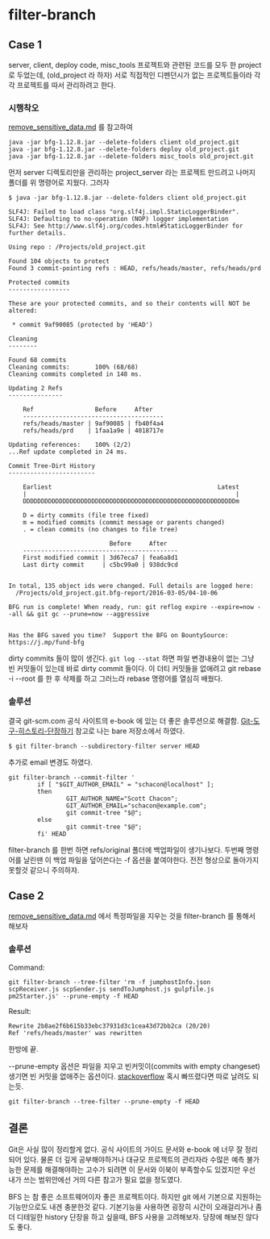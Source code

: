 # filter-branch

## Case 1

server, client, deploy code, misc_tools 프로젝트와 관련된 코드를 모두 한 project 로 두었는데, (old_project 라 하자)
서로 직접적인 디펜던시가 없는 프로젝트들이라 각각 프로젝트를 따서 관리하려고 한다.

### 시행착오
[remove_sensitive_data.md](https://github.com/b6pzeusbc54tvhw5jgpyw8pwz2x6gs/settingFiles/blob/master/manual/git/remove_sensitive_data.md) 를 참고하여 

```
java -jar bfg-1.12.8.jar --delete-folders client old_project.git
java -jar bfg-1.12.8.jar --delete-folders deploy old_project.git
java -jar bfg-1.12.8.jar --delete-folders misc_tools old_project.git
```

먼저 server 디렉토리만을 관리하는 project_server 라는 프로젝트 만드려고 나머지 폴더를 위 명령어로 지웠다. 그러자 
```
$ java -jar bfg-1.12.8.jar --delete-folders client old_project.git

SLF4J: Failed to load class "org.slf4j.impl.StaticLoggerBinder".
SLF4J: Defaulting to no-operation (NOP) logger implementation
SLF4J: See http://www.slf4j.org/codes.html#StaticLoggerBinder for further details.

Using repo : /Projects/old_project.git

Found 104 objects to protect
Found 3 commit-pointing refs : HEAD, refs/heads/master, refs/heads/prd

Protected commits
-----------------

These are your protected commits, and so their contents will NOT be altered:

 * commit 9af90085 (protected by 'HEAD')

Cleaning
--------

Found 68 commits
Cleaning commits:       100% (68/68)
Cleaning commits completed in 148 ms.

Updating 2 Refs
---------------

	Ref                 Before     After
	---------------------------------------
	refs/heads/master | 9af90085 | fb40f4a4
	refs/heads/prd    | 1faa1a9e | 4018717e

Updating references:    100% (2/2)
...Ref update completed in 24 ms.

Commit Tree-Dirt History
------------------------

	Earliest                                              Latest
	|                                                          |
	DDDDDDDDDDDDDDDDDDDDDDDDDDDDDDDDDDDDDDDDDDDDDDDDDDDDDDDDDDDm

	D = dirty commits (file tree fixed)
	m = modified commits (commit message or parents changed)
	. = clean commits (no changes to file tree)

	                        Before     After
	-------------------------------------------
	First modified commit | 3d67eca7 | fea6a8d1
	Last dirty commit     | c5bc99a0 | 938dc9cd


In total, 135 object ids were changed. Full details are logged here:
  /Projects/old_project.git.bfg-report/2016-03-05/04-10-06

BFG run is complete! When ready, run: git reflog expire --expire=now --all && git gc --prune=now --aggressive


Has the BFG saved you time?  Support the BFG on BountySource:  https://j.mp/fund-bfg
```

dirty commits 들이 많이 생긴다.
`git log --stat` 하면 파일 변경내용이 없는 그냥 빈 커밋들이 있는데 바로 dirty commit 들이다.
이 더티 커밋들을 없애려고 git rebase -i --root 를 한 후 삭제를 하고 그러느라
rebase 명령어를 열심히 배웠다.

### 솔루션
결국 git-scm.com 공식 사이트의 e-book 에 있는 더 좋은 솔루션으로 해결함. [Git-도구-히스토리-단장하기](https://git-scm.com/book/ko/v2/Git-%EB%8F%84%EA%B5%AC-%ED%9E%88%EC%8A%A4%ED%86%A0%EB%A6%AC-%EB%8B%A8%EC%9E%A5%ED%95%98%EA%B8%B0)
참고로 나는 bare 저장소에서 하였다.
```
$ git filter-branch --subdirectory-filter server HEAD
```
추가로 email 변경도 하였다.
```
git filter-branch --commit-filter '
        if [ "$GIT_AUTHOR_EMAIL" = "schacon@localhost" ];
        then
                GIT_AUTHOR_NAME="Scott Chacon";
                GIT_AUTHOR_EMAIL="schacon@example.com";
                git commit-tree "$@";
        else
                git commit-tree "$@";
        fi' HEAD
```

filter-branch 를 한번 하면 refs/original 폴더에 백업파일이 생기나보다.
두번째 명령어를 날린땐 이 백업 파일을 덮어쓴다는 -f 옵션을 붙여야한다.
전전 형상으로 돌아가지 못할것 같으니 주의하자.



## Case 2
[remove_sensitive_data.md](https://github.com/b6pzeusbc54tvhw5jgpyw8pwz2x6gs/settingFiles/blob/master/manual/git/remove_sensitive_data.md) 에서 특정파일을 지우는 것을 filter-branch 를 통해서 해보자

### 솔루션
Command:
```
git filter-branch --tree-filter 'rm -f jumphostInfo.json scpReceiver.js scpSender.js sendToJumphost.js gulpfile.js pm2Starter.js' --prune-empty -f HEAD
```
Result:
```
Rewrite 2b8ae2f6b615b33ebc37931d3c1cea43d72bb2ca (20/20)
Ref 'refs/heads/master' was rewritten
```
한방에 끝.

--prune-empty 옵션은 파일을 지우고 빈커밋이(commits with empty changeset) 생기면 빈 커밋을 없애주는 옵션이다.
[stackoverflow](http://stackoverflow.com/questions/5324799/git-remove-commits-with-empty-changeset-using-filter-branch)
혹시 빠뜨렸다면 따로 날려도 되는듯.
```
git filter-branch --tree-filter --prune-empty -f HEAD
```


## 결론
Git은 사실 많이 정리할게 없다. 공식 사이트의 가이드 문서와 e-book 에 너무 잘 정리되어 있다.
물론 더 깊게 공부해야하거나 대규모 프로젝트의 관리자라 수많은 예측 불가능한 문제를 해결해야하는 고수가 되려면 이 문서와 이북이 부족할수도 있겠지만 우선 내가 쓰는 범위안에선 거의 다른 참고가 필요 없을 정도였다.

BFS 는 참 좋은 소프트웨어이자 좋은 프로젝트이다. 하지만 git 에서 기본으로 지원하는 기능만으로도 내겐 충분한것 같다. 기본기능을 사용하면 굉장히 시간이 오래걸리거나 좀 더 디테일한 history 단장을 하고 싶을때, BFS 사용을 고려해보자. 당장에 해보진 않다도 좋다.
